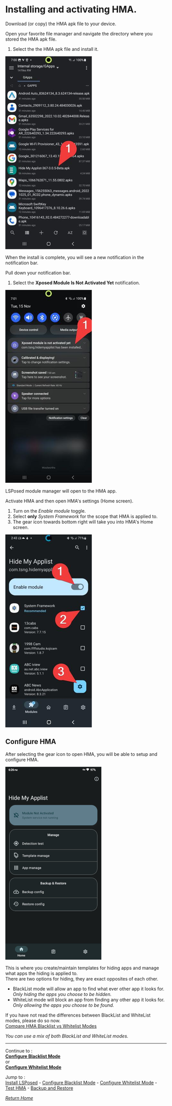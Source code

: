 # Installing and activating HMA.

Download (or copy) the HMA apk file to your device.<br>

Open your favorite file manager and navigate the directory where you stored the HMA apk file.
1. Select the the HMA apk file and install it.

![](image/HMA01.jpg?raw=true)

When the install is complete, you will see a new notification in the notification bar.

Pull down your notification bar.

1. Select the <b>Xposed Module Is Not Activated Yet</b> notification.

![](image/HMA02.jpg?raw=true)

LSPosed module manager will open to the HMA app.<br>

Activate HMA and then open HMA's settings (Home screen).
1. Turn on the <i>Enable module</i> toggle.
2. Select <b>only</b> <i>System Framework</i> for the scope that HMA is applied to.
3. The gear icon towards bottom right will take you into HMA's Home screen.

![](image/HMA03.jpg?raw=true)


## Configure HMA

After selecting the gear icon to open HMA, you will be able to setup and configure HMA.

![](image/HMA00.jpg?raw=true)

This is where you create/maintain templates for hiding apps and manage what apps the hiding is applied to.<br>
There are two options for hiding, they are exact opposites of each other.<br>
- BlackList mode will allow an app to find what ever other app it looks for.<br>
  <i>Only hiding the apps you choose to be hidden.</i>
- WhiteList mode will block an app from finding any other app it looks for.<br>
  <i>Only allowing the apps you choose to be found.</i>

If you have not read the differences between BlackList and WhiteList modes, please do so now.<br>
[Compare HMA Blacklist vs Whitelist Modes]

<i>You can use a mix of both BlackList and WhiteList modes.</i>

---

Continue to :<br>
[<b>Configure Blacklist Mode</b>](BlackList.md)<br>
or<br>
[<b>Configure Whitelist Mode</b>](WhiteList.md)<br>

Jump to :<br>
[Install LSPosed] - [Configure Blacklist Mode]  - [Configure Whitelist Mode] - [Test HMA] - [Backup and Restore]<br>

[<i>Return Home</i>](README.md)

<!--List of page links-->
[HMA Home]: README.md
[Install LSPosed]: Install-LSPosed.md
[Install HMA]: Install.md
[Compare HMA Blacklist vs Whitelist Modes]: BlacklistvsWhitelist.md
[Configure Blacklist Mode]: BlackList.md
[Configure Whitelist Mode]: WhiteList.md
[Test HMA]: TestHMA.md
[Backup and Restore]: BackupAndRestore.md
[KnownIssues]: KnownIssues.md

[Magisk Pages]: MagiskTOC.md
[Magisk USNF]: Magisk-SafetyNet-Fix.md
[PlayIntegrity]: Integrity-Check.md
[MagiskHide]: Magisk-Hide.md
